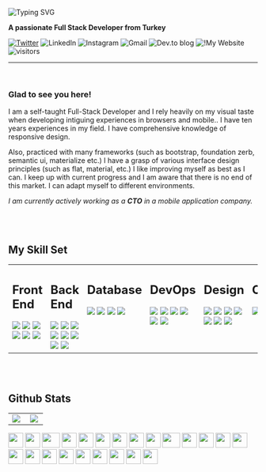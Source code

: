 
![Typing SVG](https://readme-typing-svg.herokuapp.com?font=Fira+Code&pause=1000&color=F7249A&width=435&lines=Hello+%F0%9F%91%8B%F0%9F%8F%BB++I'm+Kaan+%C5%9Eahin)

**A passionate Full Stack Developer from Turkey**

[![Twitter](https://img.shields.io/badge/Twitter-%231DA1F2.svg?style=flat-square&logo=Twitter&logoColor=fd4390&color=black&)](https://twitter.com/OlumOSikiKes)
![LinkedIn](https://img.shields.io/badge/linkedin-%230077B5.svg?style=flat-square&logo=linkedin&logoColor=fd4390&color=black&)
![Instagram](https://img.shields.io/badge/Instagram-%23E4405F.svg?style=flat-square&logo=Instagram&logoColor=fd4390&color=black&)
![Gmail](https://img.shields.io/badge/Gmail-D14836?style=flat-square&logo=gmail&logoColor=fd4390&color=black&)
![Dev.to blog](https://img.shields.io/badge/dev.to-0A0A0A?style=flat-square&logo=dev.to&logoColor=fd4390&color=black&)
![!My Website](https://img.shields.io/badge/website-000000?style=flat-square&logo=About.me&&logoColor=fd4390&color=black&)
![visitors](https://visitor-badge.glitch.me/badge?page_id=keepnox&left_color=black&right_color=purple)
<hr>
<br>

### **Glad to see you here!**

I am a self-taught Full-Stack Developer and I rely heavily on my visual taste when developing intiguing experiences in browsers and mobile.. I have ten years experiences in my field. I have comprehensive knowledge of responsive design. 

Also, practiced with many frameworks (such as bootstrap, foundation zerb, semantic ui, materialize etc.) I have a grasp of various interface design principles (such as flat, material, etc.) I like improving myself as best as I can. I keep up with current progress and I am aware that there is no end of this market.
I can adapt myself to different environments.

*I am currently actively working as a **CTO** in a mobile application company.*

<br />
<br />

## My Skill Set  
<table border="0">
    <tr >
        <td valign="top" width="16%">
        <h2> Front End </h2>
<img src="https://img.shields.io/badge/Vue.js-35495E?style=for-the-badge&logo=vuedotjs&logoColor=4FC08D&color=black">

<img src="https://img.shields.io/badge/javascript-%23323330.svg?style=for-the-badge&logo=javascript&logoColor=%23F7DF1E&color=black">

<img src="https://img.shields.io/badge/Pug-FFF?style=for-the-badge&logo=pug&logoColor=A86454&color=black">

<img src="https://img.shields.io/badge/SASS-hotpink.svg?style=for-the-badge&logo=SASS&logoColor=white&color=black">

<img src="https://img.shields.io/badge/Nuxt-002E3B?style=for-the-badge&logo=nuxtdotjs&&color=black">
<img src="https://img.shields.io/badge/React-20232A?style=for-the-badge&logo=react&logoColor=61DAFB&color=black">
        </td>
        <td valign="top" width="16%">
        <h2> Back End </h2>
            <img src="https://img.shields.io/badge/node.js-6DA55F?style=for-the-badge&logo=node.js&logoColor=white&color=black">
            <img src="https://img.shields.io/badge/Apollo%20GraphQL-311C87?&style=for-the-badge&logo=Apollo%20GraphQL&logoColor=white&color=black">
            <img src="https://img.shields.io/badge/Express.js-000000?style=for-the-badge&logo=express&logoColor=white&color=black">
            <img src="https://img.shields.io/badge/firebase-ffca28?style=for-the-badge&logo=firebase&&color=black">
            <img src="https://img.shields.io/badge/GraphQl-E10098?style=for-the-badge&logo=graphql&logoColor=white&color=black">
            <img src="https://img.shields.io/badge/Laravel-FF2D20?style=for-the-badge&logo=laravel&logoColor=white&color=black">
            <img src="https://img.shields.io/badge/PHP-777BB4?style=for-the-badge&logo=php&logoColor=white&color=black">
            <img src="https://img.shields.io/badge/R-276DC3?style=for-the-badge&logo=r&logoColor=white&color=black">
        </td>
        <td valign="top" width="16%">
        <h2> Database </h2>
            <img src="https://img.shields.io/badge/MongoDB-4EA94B?style=for-the-badge&logo=mongodb&logoColor=white&color=black">
            <img src="https://img.shields.io/badge/MySQL-005C84?style=for-the-badge&logo=mysql&logoColor=white&color=black">
            <img src="https://img.shields.io/badge/SQLite-07405E?style=for-the-badge&logo=sqlite&logoColor=white&color=black">
            <img src="https://img.shields.io/badge/PostgreSQL-316192?style=for-the-badge&logo=postgresql&logoColor=white&color=black">  
        </td>
        <td valign="top" width="16%">
            <h2> DevOps </h2>
            <img src="https://img.shields.io/badge/Amazon_AWS-FF9900?style=for-the-badge&logo=amazonaws&logoColor=white&color=black">
          <img src="https://img.shields.io/badge/Cloudflare-F38020?style=for-the-badge&logo=Cloudflare&logoColor=white&color=black">
          <img src="https://img.shields.io/badge/Digital_Ocean-0080FF?style=for-the-badge&logo=DigitalOcean&logoColor=white&color=black">
          <img src="https://img.shields.io/badge/Vercel-000000?style=for-the-badge&logo=vercel&logoColor=white">
          <img src="https://img.shields.io/badge/Docker-2CA5E0?style=for-the-badge&logo=docker&logoColor=white&color=black">
          <img src="https://img.shields.io/badge/Nginx-009639?style=for-the-badge&logo=nginx&logoColor=white&color=black">
        </td>
        <td valign="top" width="16%">
        <h2> Design </h2>
            <img src="https://img.shields.io/badge/Adobe%20Illustrator-FF9A00?style=for-the-badge&logo=adobe%20illustrator&logoColor=white&color=black">
            <img src="https://img.shields.io/badge/Adobe%20after%20affects-CF96FD?style=for-the-badge&logo=Adobe%20after%20effects&logoColor=393665&color=black">
            <img src="https://img.shields.io/badge/Adobe%20Photoshop-31A8FF?style=for-the-badge&logo=Adobe%20Photoshop&&color=black">
            <img src="https://img.shields.io/badge/Adobe%20XD-470137?style=for-the-badge&logo=Adobe%20XD&logoColor=&color=black">
            <img src="https://img.shields.io/badge/Canva-%2300C4CC.svg?&style=for-the-badge&logo=Canva&logoColor=white&color=black">
            <img src="https://img.shields.io/badge/Figma-F24E1E?style=for-the-badge&logo=figma&logoColor=white&color=black">
            <img src="https://img.shields.io/badge/Sketch-FFB387?style=for-the-badge&logo=sketch&&color=black">
        </td>
        <td valign="top" width="16%">
        <h2> Other </h2>
            <img src="https://img.shields.io/badge/Flutter-%2302569B.svg?style=for-the-badge&logo=Flutter&logoColor=white&color=black">
            <img src="https://img.shields.io/badge/Unity-100000?style=for-the-badge&logo=unity&logoColor=white&color=black">
            <img src="https://img.shields.io/badge/Ionic-3880FF?style=for-the-badge&logo=ionic&logoColor=white&color=black">
        </td>
    </tr>
</table>  

<br />
<br />

## Github Stats

<table>
    <tr >
        <td valign="top" width="50%">
            <img src="https://github-readme-stats.vercel.app/api?username=keepnox&theme=radical&show_icons=true&hide=issues,contribs&include_all_commits=true&count_private=true">
        </td>
        <td valign="top" width="46%">
            <img src="https://github-readme-stats.vercel.app/api/top-langs/?username=keepnox&theme=radical&layout=compact&card_width=445&langs_count=6">
        </td>
    </tr>
</table>

<div>
    <img src="https://cultofthepartyparrot.com/parrots/hd/githubparrot.gif" width="30" height="30"/>
    <img src="https://cultofthepartyparrot.com/flags/hd/indiaparrot.gif" width="30" height="30"/>
    <img src="https://cultofthepartyparrot.com/parrots/asyncparrot.gif" width="36" height="30"/>
    <img src="https://cultofthepartyparrot.com/parrots/hd/60fpsparrot.gif" width="30" height="30"/>
    <img src="https://cultofthepartyparrot.com/parrots/hd/jumpingparrot.gif" width="30" height="30"/>
    <img src="https://cultofthepartyparrot.com/parrots/hd/opensourceparrot.gif" width="30" height="30"/>
    <img src="https://cultofthepartyparrot.com/parrots/hd/dealwithitnowparrot.gif" width="30" height="30"/>
    <img src="https://cultofthepartyparrot.com/parrots/hd/hypnoparrotlight.gif" width="30" height="30"/>
    <img src="https://cultofthepartyparrot.com/parrots/databaseparrot.gif" width="30" height="30"/>
    <img src="https://cultofthepartyparrot.com/parrots/fixparrot.gif" width="36" height="30"/>
    <img src="https://cultofthepartyparrot.com/parrots/hd/laptop_parrot.gif" width="30" height="30"/>
    <img src="https://cultofthepartyparrot.com/parrots/hd/spinningparrot.gif" width="30" height="30"/>
    <img src="https://cultofthepartyparrot.com/parrots/hd/levitationparrot.gif" width="30" height="30"/>
    <img src="https://cultofthepartyparrot.com/parrots/hd/meldparrot.gif" width="30" height="30"/>
    <img src="https://cultofthepartyparrot.com/parrots/slomoparrot.gif" width="30" height="30"/>
    <img src="https://cultofthepartyparrot.com/parrots/hd/moonwalkingparrot.gif" width="30" height="30"/>
    <img src="https://cultofthepartyparrot.com/parrots/hd/stableparrot.gif" width="30" height="30"/>
    <img src="https://cultofthepartyparrot.com/parrots/hd/scienceparrot.gif" width="30" height="30"/>
    <img src="https://cultofthepartyparrot.com/parrots/hd/pirateparrot.gif" width="30" height="30"/>
    <img src="https://cultofthepartyparrot.com/parrots/hd/footballparrot.gif" width="30" height="30"/>
    <img src="https://cultofthepartyparrot.com/parrots/hd/illuminatiparrot.gif" width="30" height="30"/>
    <img src="https://cultofthepartyparrot.com/parrots/hd/hypnoparrotdark.gif" width="30" height="30"/>
    <img src="https://cultofthepartyparrot.com/parrots/hd/mustacheparrot.gif" width="30" height="30"/>
</div>





